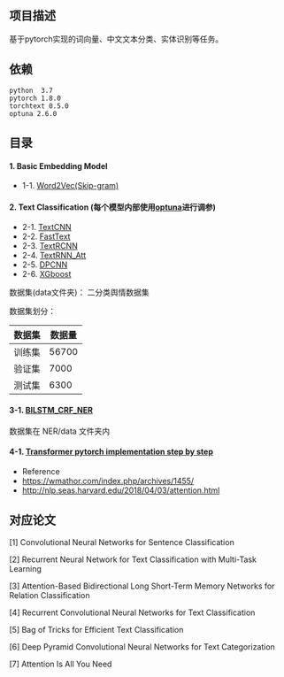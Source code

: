 ## 项目描述
基于pytorch实现的词向量、中文文本分类、实体识别等任务。 

## 依赖
```
python  3.7
pytorch 1.8.0
torchtext 0.5.0
optuna 2.6.0
```

## 目录

#### 1. Basic Embedding Model

- 1-1. [Word2Vec(Skip-gram)](1-1.Word2Vec)

#### 2. Text Classification (每个模型内部使用[optuna](https://optuna.org/)进行调参) 

- 2-1. [TextCNN](2-1.TextCNN)
- 2-2. [FastText](2-2.FastText)
- 2-3. [TextRCNN](2-3.TextRCNN)
- 2-4. [TextRNN_Att](2-4.TextRNN_Att)
- 2-5. [DPCNN](2-5.DPCNN)
- 2-6. [XGboost](2-6.XGboost)
  
数据集(data文件夹)： 二分类舆情数据集

数据集划分：

数据集|数据量
--|--
训练集|56700
验证集|7000
测试集|6300

#### 3-1. [BILSTM_CRF_NER](3-1.NER)

数据集在 NER/data 文件夹内

#### 4-1. [Transformer pytorch implementation step by step](4-1.Transformer)

- Reference
- https://wmathor.com/index.php/archives/1455/
- http://nlp.seas.harvard.edu/2018/04/03/attention.html

## 对应论文

[1] Convolutional Neural Networks for Sentence Classification

[2] Recurrent Neural Network for Text Classification with Multi-Task Learning

[3] Attention-Based Bidirectional Long Short-Term Memory Networks for Relation Classification

[4] Recurrent Convolutional Neural Networks for Text Classification

[5] Bag of Tricks for Efficient Text Classification

[6] Deep Pyramid Convolutional Neural Networks for Text Categorization

[7] Attention Is All You Need
